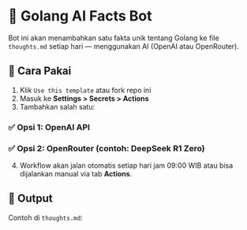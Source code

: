 # 🧠 Golang AI Facts Bot

Bot ini akan menambahkan satu fakta unik tentang Golang ke file `thoughts.md` setiap hari — menggunakan AI (OpenAI atau OpenRouter).

## 🚀 Cara Pakai

1. Klik `Use this template` atau fork repo ini
2. Masuk ke **Settings > Secrets > Actions**
3. Tambahkan salah satu:

### ✅ Opsi 1: OpenAI API

### ✅ Opsi 2: OpenRouter (contoh: DeepSeek R1 Zero)

4. Workflow akan jalan otomatis setiap hari jam 09:00 WIB atau bisa dijalankan manual via tab **Actions**.

## 📄 Output

Contoh di `thoughts.md`:

